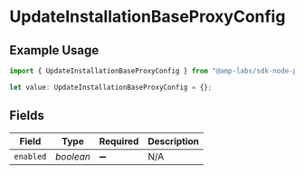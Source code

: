 # UpdateInstallationBaseProxyConfig

## Example Usage

```typescript
import { UpdateInstallationBaseProxyConfig } from "@amp-labs/sdk-node-platform/models/operations";

let value: UpdateInstallationBaseProxyConfig = {};
```

## Fields

| Field              | Type               | Required           | Description        |
| ------------------ | ------------------ | ------------------ | ------------------ |
| `enabled`          | *boolean*          | :heavy_minus_sign: | N/A                |
